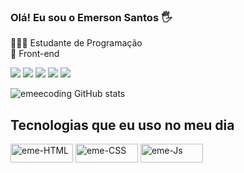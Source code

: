 ### Olá! Eu sou o Emerson Santos 🖐️

👨🏿‍💻 Estudante de Programação <br>
🌱 Front-end
<div> 
  <a href="" target="_blank"><img src="https://img.shields.io/badge/YouTube-FF0000?style=for-the-badge&logo=youtube&logoColor=white" target="_blank"></a>
  <a href="" target="_blank"><img src="https://img.shields.io/badge/-Instagram-%23E4405F?style=for-the-badge&logo=instagram&logoColor=white" target="_blank"></a>
 	<a href="" target="_blank"><img src="https://img.shields.io/badge/Twitch-9146FF?style=for-the-badge&logo=twitch&logoColor=white" target="_blank"></a>
 <a href="" target="_blank"><img src="https://img.shields.io/badge/Discord-7289DA?style=for-the-badge&logo=discord&logoColor=white" target="_blank"></a> 
  <a href = "mailto:emersondevfrontend@gmail.om"><img src="https://img.shields.io/badge/Gmail-D14836?style=for-the-badge&logo=gmail&logoColor=white" target="_blank"></a>
</div>




![emeecoding GitHub stats](https://github-readme-stats.vercel.app/api?username=Emeecoding&show_icons=true&theme=radical)

## Tecnologias que eu uso no meu dia
<div style="display: inline_block">
  <img align="center" alt="eme-HTML" height="30" width="100" src="https://img.shields.io/badge/HTML5-E34F26?style=for-the-badge&logo=html5&logoColor=white">
  <img align="center" alt="eme-CSS" height="30" width="100" src="https://img.shields.io/badge/CSS3-1572B6?style=for-the-badge&logo=css3&logoColor=white">
  <img align="center" alt="eme-Js" height="30" width="100" src="https://img.shields.io/badge/JavaScript-F7DF1E?style=for-the-badge&logo=javascript&logoColor=black">
</div>















